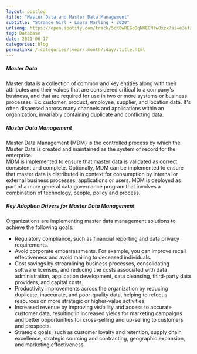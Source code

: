 ```yaml
---
layout: postlog
title: "Master Data and Master Data Management"
subtitle: "Strange Girl • Laura Marling • 2020"
urlsong: https://open.spotify.com/track/5cK0wREGoDqNKECNlw8xzx?si=e3ef32edf41d485c
tag: Database
date: 2021-06-17
categories: blog
permalink: /:categories/:year/:month/:day/:title.html
---
```

##### Master Data
Master data is a collection of common and  key entities along with their attributes and their values that are considered critical to a company's business, and that are required for use in two or more systems or business processes. Ex: customer, product, employee, supplier, and location data. It's often dispersed across many channels and applications within an organization, invariably containing duplicate and conflicting data.
##### Master Data Management
Master Data Management (MDM) is the controlled process by which the Master Data is created and maintained as the system of record for the enterprise.  
MDM is implemented to ensure that master data is validated as correct, consistent and complete. Optionally, MDM can be implemented to ensure that master data is distributed in context for consumption by internal or external business processes, applications or users. MDM is deployed as part of a more general data governance program that involves a combination of technology, people, policy and process.
##### Key Adoption Drivers for Master Data Management
Organizations are implementing master data management solutions to achieve the following goals:
- Regulatory compliance, such as financial reporting and data privacy requirements.
- Avoid corporate embarrassments. For example, you can improve recall effectiveness and avoid mailing to deceased individuals.
- Cost savings by streamlining business processes, consolidating software licenses, and reducing the costs associated with data administration, application development, data cleansing, third-party data providers, and capital costs.
- Productivity improvements across the organization by reducing duplicate, inaccurate, and poor-quality data, helping to refocus resources on more strategic or higher-value activities.
- Increased revenue by improving visibility and access to accurate customer data, resulting in increased yields for marketing campaigns and better opportunities for cross-selling and up-selling to customers and prospects.
- Strategic goals, such as customer loyalty and retention, supply chain excellence, strategic sourcing and contracting, geographic expansion, and marketing effectiveness.